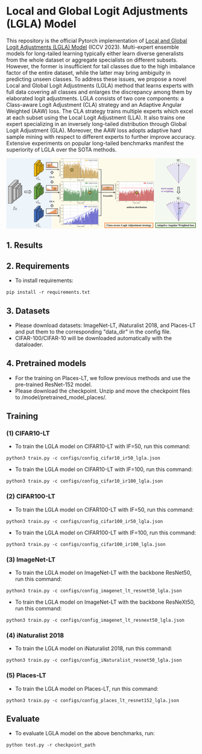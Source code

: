 # Local and Global Logit Adjustments (LGLA) Model

This repository is the official Pytorch implementation of [Local and Global Logit Adjustments (LGLA) Model](https://openaccess.thecvf.com/content/ICCV2023/papers/Tao_Local_and_Global_Logit_Adjustments_for_Long-Tailed_Learning_ICCV_2023_paper.pdf) (ICCV 2023).
Multi-expert ensemble models for long-tailed learning typically either learn diverse generalists from the whole dataset or aggregate specialists on different subsets. However, the former is insufficient for tail classes due to the high imbalance factor of the entire dataset, while the latter may bring ambiguity in predicting unseen classes. To address these issues, we propose a novel Local and Global Logit Adjustments (LGLA) method that learns experts with full data covering all classes and enlarges the discrepancy among them by elaborated logit adjustments. LGLA consists of two core components: a Class-aware Logit Adjustment (CLA) strategy and an Adaptive Angular Weighted (AAW) loss. The CLA strategy trains multiple experts which excel at each subset using the Local Logit Adjustment (LLA). It also trains one expert specializing in an inversely long-tailed distribution through Global Logit Adjustment (GLA). Moreover, the AAW loss adopts adaptive hard sample mining with respect to different experts to further improve accuracy. Extensive experiments on popular long-tailed benchmarks manifest the superiority of LGLA over the SOTA methods.

<p align="center">
<img src="framework.pdf" weight=800>
</p>

## 1. Results

## 2. Requirements
* To install requirements: 
```
pip install -r requirements.txt
```

## 3. Datasets 
* Please download datasets: ImageNet-LT, iNaturalist 2018, and Places-LT and put them to the corresponding "data_dir" in the config file.
* CIFAR-100/CIFAR-10 will be downloaded automatically with the dataloader.


## 4. Pretrained models
* For the training on Places-LT, we follow previous methods and use the pre-trained ResNet-152 model.
* Please download the checkpoint. Unzip and move the checkpoint files to /model/pretrained_model_places/.


## Training
### (1) CIFAR10-LT 

* To train the LGLA model on CIFAR10-LT with IF=50, run this command:
```
python3 train.py -c configs/config_cifar10_ir50_lgla.json
```

* To train the LGLA model on CIFAR10-LT with IF=100, run this command:
```
python3 train.py -c configs/config_cifar10_ir100_lgla.json
```

### (2) CIFAR100-LT 

* To train the LGLA model on CIFAR100-LT with IF=50, run this command:
```
python3 train.py -c configs/config_cifar100_ir50_lgla.json
```

* To train the LGLA model on CIFAR100-LT with IF=100, run this command:
```
python3 train.py -c configs/config_cifar100_ir100_lgla.json
```

### (3) ImageNet-LT

* To train the LGLA model on ImageNet-LT with the backbone ResNet50, run this command:
```
python3 train.py -c configs/config_imagenet_lt_resnet50_lgla.json
```

* To train the LGLA model on ImageNet-LT with the backbone ResNeXt50, run this command:
```
python3 train.py -c configs/config_imagenet_lt_resnext50_lgla.json
```

### (4) iNaturalist 2018

* To train the LGLA model on iNaturalist 2018, run this command:
```
python3 train.py -c configs/config_iNaturalist_resnet50_lgla.json
```

### (5) Places-LT

* To train the LGLA model on Places-LT, run this command:
```
python3 train.py -c configs/config_places_lt_resnet152_lgla.json
```


## Evaluate
* To evaluate LGLA model on the above benchmarks, run:
``` 
python test.py -r checkpoint_path
``` 
